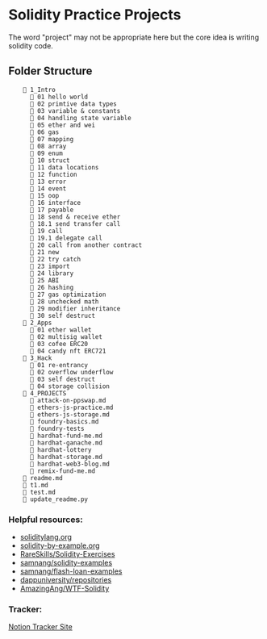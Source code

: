 # Solidity Practice Projects
The word "project" may not be appropriate here but the core idea is writing solidity code.

## Folder Structure
```text
    📂 1_Intro
      📂 01 hello world
      📂 02 primtive data types
      📂 03 variable & constants
      📂 04 handling state variable
      📂 05 ether and wei
      📂 06 gas
      📂 07 mapping
      📂 08 array
      📂 09 enum
      📂 10 struct
      📂 11 data locations
      📂 12 function
      📂 13 error
      📂 14 event
      📂 15 oop
      📂 16 interface
      📂 17 payable
      📂 18 send & receive ether
      📂 18.1 send transfer call
      📂 19 call
      📂 19.1 delegate call
      📂 20 call from another contract
      📂 21 new
      📂 22 try catch
      📂 23 import
      📂 24 library
      📂 25 ABI
      📂 26 hashing
      📂 27 gas optimization
      📂 28 unchecked math
      📂 29 modifier inheritance
      📂 30 self destruct
    📂 2_Apps
      📂 01 ether wallet
      📂 02 multisig wallet
      📂 03 cofee ERC20
      📂 04 candy nft ERC721
    📂 3_Hack
      📂 01 re-entrancy
      📂 02 overflow underflow
      📂 03 self destruct
      📂 04 storage collision
    📂 4_PROJECTS
      📄 attack-on-ppswap.md
      📄 ethers-js-practice.md
      📄 ethers-js-storage.md
      📄 foundry-basics.md
      📂 foundry-tests
      📄 hardhat-fund-me.md
      📄 hardhat-ganache.md
      📂 hardhat-lottery
      📄 hardhat-storage.md
      📄 hardhat-web3-blog.md
      📄 remix-fund-me.md
    📄 readme.md
    📄 t1.md
    📄 test.md
    📄 update_readme.py
```

### Helpful resources:
- [soliditylang.org](https://docs.soliditylang.org/en/v0.8.19/solidity-by-example.html)
- [solidity-by-example.org](https://solidity-by-example.org/)
- [RareSkills/Solidity-Exercises](https://github.com/RareSkills/Solidity-Exercises)
- [samnang/solidity-examples](https://github.com/samnang/solidity-examples)
- [samnang/flash-loan-examples](https://github.com/samnang/flash-loan-examples)
- [dappuniversity/repositories](https://github.com/orgs/dappuniversity/repositories)
- [AmazingAng/WTF-Solidity](https://github.com/AmazingAng/WTF-Solidity)

### Tracker:
[Notion Tracker Site](https://imranpollob.notion.site/imranpollob/Solidity-Practice-Tracker-8e603153ee6c4c9fa329277df07a4d76)

